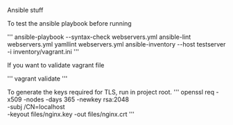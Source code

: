 Ansible stuff

To test the ansible playbook before running

'''
ansible-playbook --syntax-check webservers.yml
ansible-lint webservers.yml
yamllint webservers.yml
ansible-inventory --host testserver -i inventory/vagrant.ini
'''

If you want to validate vagrant file

'''
vagrant validate
'''

To generate the keys required for TLS, run in project root.
'''
openssl req -x509 -nodes -days 365 -newkey rsa:2048 \
-subj /CN=localhost \
-keyout files/nginx.key -out files/nginx.crt
'''
